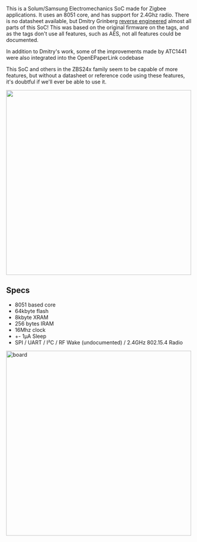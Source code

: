 This is a Solum/Samsung Electromechanics SoC made for Zigbee applications. It uses an 8051 core, and has support for 2.4Ghz radio. There is no datasheet available, but Dmitry Grinberg [reverse engineered](https://dmitry.gr/?r=05.Projects&proj=30.%20Reverse%20Engineering%20an%20Unknown%20Microcontroller) almost all parts of this SoC! This was based on the original firmware on the tags, and as the tags don't use all features, such as AES, not all features could be documented.


In addition to Dmitry's work, some of the improvements made by ATC1441 were also integrated into the OpenEPaperLink codebase

This SoC and others in the ZBS24x family seem to be capable of more features, but without a datasheet or reference code using these features, it's doubtful if we'll ever be able to use it.

<img width="500" src="https://github.com/jjwbruijn/OpenEPaperLink/assets/2544995/c49975d8-c63e-48ba-8776-3dc8abff0e8a">


## Specs 
* 8051 based core
* 64kbyte flash
* 8kbyte XRAM
* 256 bytes IRAM
* 16Mhz clock
* +- 1µA Sleep
* SPI / UART / I²C / RF Wake (undocumented) / 2.4GHz 802.15.4 Radio
 
<img width="500" alt="board" src="https://user-images.githubusercontent.com/2544995/227795788-249fe764-816e-48da-9932-0b70dad87f47.png">